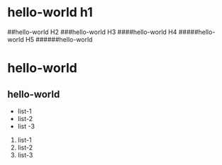 # hello-world h1
##hello-world H2
###hello-world H3
####hello-world H4
#####hello-world H5
######hello-world

hello-world
======

hello-world
------

* list-1
* list-2
* list -3


1. list-1
2. list-2
3. list-3

